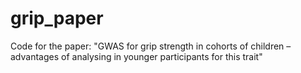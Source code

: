 # grip_paper

Code for the paper: "GWAS for grip strength in cohorts of children – advantages of analysing in younger participants for this trait"

